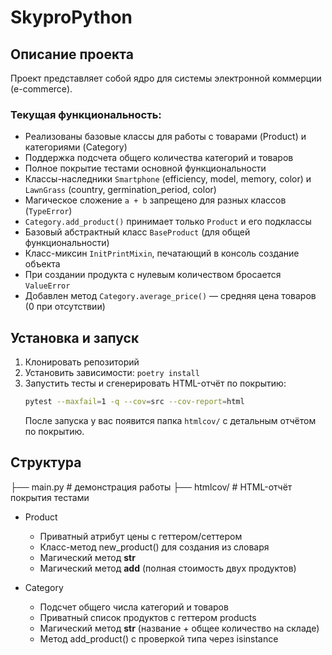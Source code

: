 # SkyproPython

## Описание проекта
Проект представляет собой ядро для системы электронной коммерции (e-commerce). 

### Текущая функциональность:
- Реализованы базовые классы для работы с товарами (Product) и категориями (Category)
- Поддержка подсчета общего количества категорий и товаров
- Полное покрытие тестами основной функциональности
- Классы-наследники `Smartphone` (efficiency, model, memory, color)
  и `LawnGrass` (country, germination_period, color)
- Магическое сложение `a + b` запрещено для разных классов (`TypeError`)
- `Category.add_product()` принимает только `Product` и его подклассы
- Базовый абстрактный класс `BaseProduct` (для общей функциональности)
- Класс-миксин `InitPrintMixin`, печатающий в консоль создание объекта
- При создании продукта с нулевым количеством бросается `ValueError`
- Добавлен метод `Category.average_price()` — средняя цена товаров (0 при отсутствии)

## Установка и запуск
1. Клонировать репозиторий
2. Установить зависимости: `poetry install`
3. Запустить тесты и сгенерировать HTML-отчёт по покрытию:
   ```bash
   pytest --maxfail=1 -q --cov=src --cov-report=html
   ```
   После запуска у вас появится папка `htmlcov/` с детальным отчётом по покрытию.

## Структура
├── main.py            # демонстрация работы
├── htmlcov/           # HTML-отчёт покрытия тестами

- Product 
  - Приватный атрибут цены с геттером/сеттером  
  - Класс-метод new_product() для создания из словаря  
  - Магический метод __str__  
  - Магический метод __add__ (полная стоимость двух продуктов)  

- Category 
  - Подсчет общего числа категорий и товаров  
  - Приватный список продуктов с геттером products 
  - Магический метод __str__ (название + общее количество на складе)  
  - Метод add_product() с проверкой типа через isinstance
